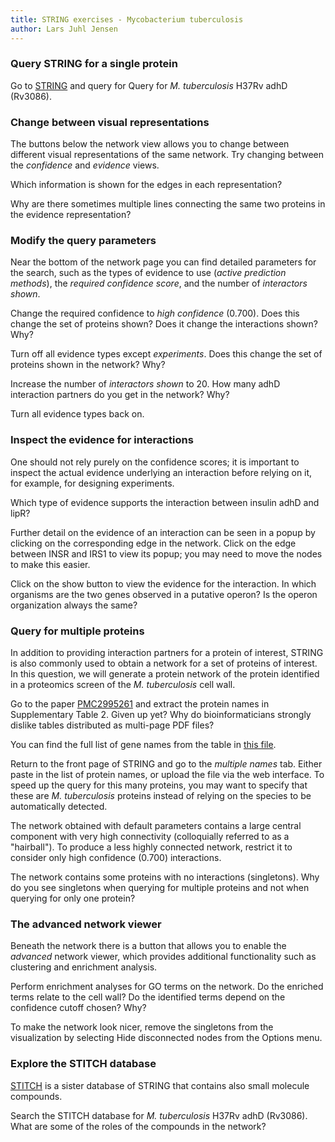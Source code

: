 ```yaml
---
title: STRING exercises - Mycobacterium tuberculosis
author: Lars Juhl Jensen
---
```


### Query STRING for a single protein

Go to [STRING](http://string-db.org) and query for Query for _M. tuberculosis_ H37Rv adhD (Rv3086).


### Change between visual representations

The buttons below the network view allows you to change between different visual representations of the same network. Try changing between the _confidence_ and _evidence_ views.

Which information is shown for the edges in each representation?

Why are there sometimes multiple lines connecting the same two proteins in the evidence representation?


### Modify the query parameters

Near the bottom of the network page you can find detailed parameters for the search, such as the types of evidence to use (_active prediction methods_), the _required confidence score_, and the number of _interactors shown_.

Change the required confidence to _high confidence_ (0.700). Does this change the set of proteins shown? Does it change the interactions shown? Why?

Turn off all evidence types except _experiments_. Does this change the set of proteins shown in the network? Why?

Increase the number of _interactors shown_ to 20. How many adhD interaction partners do you get in the network? Why?

Turn all evidence types back on.


### Inspect the evidence for interactions

One should not rely purely on the confidence scores; it is important to inspect the actual evidence underlying an interaction before relying on it, for example, for designing experiments.

Which type of evidence supports the interaction between insulin adhD and lipR?

Further detail on the evidence of an interaction can be seen in a popup by clicking on the corresponding edge in the network. Click on the edge between INSR and IRS1 to view its popup; you may need to move the nodes to make this easier.

Click on the show button to view the evidence for the interaction. In which organisms are the two genes observed in a putative operon? Is the operon organization always the same?


### Query for multiple proteins

In addition to providing interaction partners for a protein of interest, STRING is also commonly used to obtain a network for a set of proteins of interest. In this question, we will generate a protein network of the protein identified in a proteomics screen of the _M. tuberculosis_ cell wall.

Go to the paper [PMC2995261](http://www.ncbi.nlm.nih.gov/pmc/articles/PMC2995261/) and extract the protein names in Supplementary Table 2. Given up yet? Why do bioinformaticians strongly dislike tables distributed as multi-page PDF files?

You can find the full list of gene names from the table in [this file](./tuberculosis_proteins.txt).

Return to the front page of STRING and go to the _multiple names_ tab. Either paste in the list of protein names, or upload the file via the web interface. To speed up the query for this many proteins, you may want to specify that these are _M. tuberculosis_ proteins instead of relying on the species to be automatically detected.

The network obtained with default parameters contains a large central component with very high connectivity (colloquially referred to as a "hairball"). To produce a less highly connected network, restrict it to consider only high confidence (0.700) interactions.

The network contains some proteins with no interactions (singletons). Why do you see singletons when querying for multiple proteins and not when querying for only one protein?


### The advanced network viewer

Beneath the network there is a button that allows you to enable the _advanced_ network viewer, which provides additional functionality such as clustering and enrichment analysis.

Perform enrichment analyses for GO terms on the network. Do the enriched terms relate to the cell wall? Do the identified terms depend on the confidence cutoff chosen? Why?

To make the network look nicer, remove the singletons from the visualization by selecting Hide disconnected nodes from the Options menu.


### Explore the STITCH database

[STITCH](http://stitch-db.org) is a sister database of STRING that contains also small molecule compounds.

Search the STITCH database for _M. tuberculosis_ H37Rv adhD (Rv3086). What are some of the roles of the compounds in the network?
